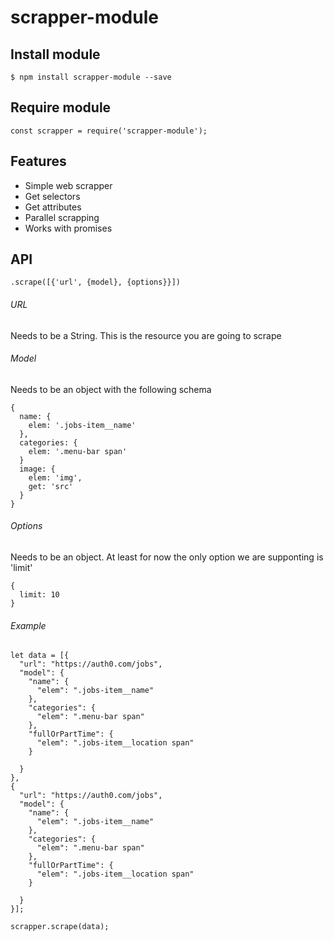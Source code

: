 # scrapper-module

## Install module
    $ npm install scrapper-module --save

## Require module
    const scrapper = require('scrapper-module');

## Features

  * Simple web scrapper
  * Get selectors
  * Get attributes
  * Parallel scrapping
  * Works with promises

## API

    .scrape([{'url', {model}, {options}}])
    
###### URL

Needs to be a String. This is the resource you are going to scrape

###### Model

Needs to be an object with the following schema
    
    {
      name: {
        elem: '.jobs-item__name'
      },
      categories: {
        elem: '.menu-bar span'
      }
      image: {
        elem: 'img',
        get: 'src'
      }
    }
    
###### Options

Needs to be an object. At least for now the only option we are supponting is 'limit'

    {
      limit: 10
    }

###### Example
    
    let data = [{
      "url": "https://auth0.com/jobs",
      "model": {
        "name": {
          "elem": ".jobs-item__name"
        },
        "categories": {
          "elem": ".menu-bar span"
        },
        "fullOrPartTime": {
          "elem": ".jobs-item__location span"
        }

      }
    },
    {
      "url": "https://auth0.com/jobs",
      "model": {
        "name": {
          "elem": ".jobs-item__name"
        },
        "categories": {
          "elem": ".menu-bar span"
        },
        "fullOrPartTime": {
          "elem": ".jobs-item__location span"
        }

      }
    }];

    scrapper.scrape(data);
